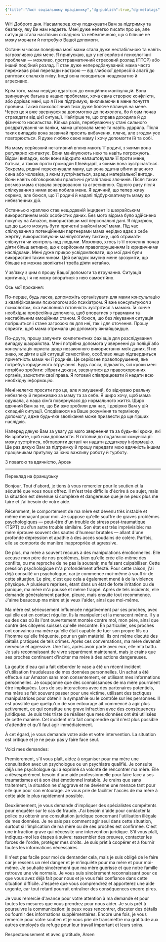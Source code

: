 ```yaml
---
{"title":"Лист соціальному працівнику","dg-publish":true,"dg-metatags":null,"dg-home":null,"permalink":"/en-ukrainien/list-soczialnomu-praczivniku-1/","dgPassFrontmatter":true,"noteIcon":""}
---
```


WH
Доброго дня. Насамперед хочу подякувати Вам за підтримку та безпеку, яку Ви нам надаєте. Мені дуже нелегко писати про це, але ситуація стала настільки складною та небезпечною, що я більше не можу мовчати й потребую Вашої допомоги.

Останнім часом поведінка моєї мами стала дуже нестабільною та навіть загрозливою для мене. Я припускаю, що у неї серйозні психологічні проблеми — можливо, посттравматичний стресовий розлад (ПТСР) або інший подібний розлад. Її стан дуже непередбачуваний: мама часто переживає різкі перепади настрою — від глибокої депресії й апатії до раптових спалахів гніву. Іноді вона поводиться неадекватно й агресивно.

Крім того, мама нерідко вдається до емоційних маніпуляцій. Вона звинувачує батька в наших проблемах, хоча сама створює конфлікти, або дорікає мені, що я її не підтримую, викликаючи в мене почуття провини. Такий психологічний тиск дуже боляче вплинув на мене. Через це я вже звернувся за допомогою до психолога, бо й сам почав страждати від цієї ситуації. Найгірше те, що справа доходила й до фізичного насильства. Кілька разів, перебуваючи у стані сильного роздратування чи паніки, мама штовхала мене та навіть ударяла. Після таких випадків вона зазвичай просить вибачення, плаче, але згодом усе повторюється. Я дуже люблю свою маму і хочу допомогти їй та собі.

На маму серйозний негативний вплив мають її родичі, з якими вона регулярно контактує. Вони маніпулюють нею та навіть погрожують. Відомі випадки, коли вони відкрито налаштовували її проти мене, батька, а також проти громадян Швейцарії, з якими вона зустрічається. Зокрема, родичі переконували маму, що вона здатна вбити власного сина або чоловіка, з яким зустрічається, заради матеріальної вигоди. Вони навіть обговорювали практичні деталі таких злочинів. Після таких розмов мама ставала знервованою та агресивною. Одного разу після спілкування з ними вона побила мене. Я вдячний, що тепер живу окремо, але боюся, що її родичі й надалі підбурюватимуть маму до небезпечних дій.

Останньою краплею став нещодавній інцидент із шахрайським використанням моїх особистих даних. Без мого відома було здійснено покупку на Amazon, використавши мої персональні дані. Я підозрюю, що до цього можуть бути причетні знайомі моєї мами. Під час спілкування з потенційними партнерами мама нерідко вдає з себе жертву, використовуючи маніпулятивну тактику, щоб отримати співчуття чи контроль над людьми. Можливо, хтось із її оточення почав діяти більш активно, що є серйозним правопорушенням із юридичними наслідками. Мені дуже прикро усвідомлювати, що мої дані були використані таким чином. Цей випадок змусив мене зрозуміти, що більше не можна зволікати і треба діяти негайно.

У зв’язку з цим я прошу Вашої допомоги та втручання. Ситуація критична, і я не можу впоратися з нею самостійно.

Ось мої прохання:

По-перше, будь ласка, допоможіть організувати для мами консультацію з кваліфікованим психологом або психіатром. Я вже консультуюся з психологом, яка висловила готовність зустрітися з мамою. Їй конче необхідна професійна допомога, щоб впоратися з травмами та нестабільним емоційним станом. Я боюся, що без лікування ситуація погіршиться і стане загрозою як для неї, так і для оточення. Прошу сприяти, щоб мама отримала цю допомогу якнайшвидше.

По-друге, прошу залучити компетентних фахівців для розслідування випадку шахрайства. Мені потрібна допомога у зверненні до поліції або консультація юриста щодо незаконного використання моїх даних. Я не знаю, як діяти в цій ситуації самостійно, особливо якщо підтвердиться причетність мами чи її родичів. Це серйозне правопорушення, яке потребує юридичного втручання. Будь ласка, підкажіть, які кроки мені потрібно зробити: зібрати докази, звернутися до правоохоронних органів, захистити свої права. Я готовий співпрацювати й надати всю необхідну інформацію.


Мені нелегко просити про це, але я змушений, бо відчуваю реальну небезпеку й переживаю за маму та за себе. Я щиро хочу, щоб мама одужала, а наша сім’я повернулася до нормального життя. Щиро вдячний Вам за те, що Ви вже зробили для нас, і довіряю Вам у цій складній ситуації. Сподіваюся на Ваше розуміння та термінову допомогу, адже будь-яке зволікання може призвести до ще гірших наслідків.

Наперед дякую Вам за увагу до мого звернення та за будь-які кроки, які Ви зробите, щоб нам допомогти. Я готовий до подальшої комунікації: можу зустрітися, обговорити деталі чи надати додаткову інформацію. Ще раз дякую Вам за підтримку й прошу передати мою вдячність іншим працівникам притулку за їхню важливу роботу й турботу.

З повагою та вдячністю,
Арсен


---

Переклад на французьку

Bonjour. Tout d'abord, je tiens à vous remercier pour le soutien et la sécurité que vous nous offrez. Il m'est très difficile d'écrire à ce sujet, mais la situation est devenue si complexe et dangereuse que je ne peux plus me taire et j'ai besoin de votre aide.

Récemment, le comportement de ma mère est devenu très instable et même menaçant pour moi. Je suppose qu'elle souffre de graves problèmes psychologiques — peut-être d'un trouble de stress post-traumatique (TSPT) ou d'un autre trouble similaire. Son état est très imprévisible: ma mère éprouve souvent des sautes d'humeur brutales — allant d'une profonde dépression et apathie à des accès soudains de colère. Parfois, elle se comporte de manière inappropriée et agressive.

De plus, ma mère a souvent recours à des manipulations émotionnelles. Elle accuse mon père de nos problèmes, bien qu'elle crée elle-même des conflits, ou me reproche de ne pas la soutenir, me faisant culpabiliser. Cette pression psychologique m'a profondément affecté. Pour cette raison, j'ai déjà consulté un psychologue, car je commence moi-même à souffrir de cette situation. Le pire, c'est que cela a également mené à de la violence physique. À plusieurs reprises, étant dans un état de forte irritation ou de panique, ma mère m'a poussé et même frappé. Après de tels incidents, elle demande généralement pardon, pleure, mais ensuite tout recommence. J'aime beaucoup ma mère et je veux l'aider, ainsi que moi-même.

Ma mère est sérieusement influencée négativement par ses proches, avec qui elle est en contact régulier. Ils la manipulent et la menacent même. Il y a eu des cas où ils l'ont ouvertement montée contre moi, mon père, ainsi que contre des citoyens suisses qu'elle rencontre. En particulier, ses proches ont convaincu ma mère qu'elle était capable de tuer son propre fils ou l'homme qu'elle fréquente, pour un gain matériel. Ils ont même discuté des détails pratiques de tels crimes. Après ces conversations, ma mère devenait nerveuse et agressive. Une fois, après avoir parlé avec eux, elle m'a battu. Je suis reconnaissant de vivre séparément maintenant, mais je crains que ses proches continuent d'inciter ma mère à des actions dangereuses.

La goutte d'eau qui a fait déborder le vase a été un récent incident d'utilisation frauduleuse de mes données personnelles. Un achat a été effectué sur Amazon sans mon consentement, en utilisant mes informations personnelles. Je soupçonne que des connaissances de ma mère pourraient être impliquées. Lors de ses interactions avec des partenaires potentiels, ma mère se fait souvent passer pour une victime, utilisant des tactiques manipulatrices pour obtenir la sympathie ou le contrôle sur les personnes. Il est possible que quelqu'un de son entourage ait commencé à agir plus activement, ce qui constitue une grave infraction avec des conséquences juridiques. Je suis très triste de réaliser que mes données ont été utilisées de cette manière. Cet incident m'a fait comprendre qu'il n'est plus possible d'attendre et qu'il faut agir immédiatement.

À cet égard, je vous demande votre aide et votre intervention. La situation est critique et je ne peux pas y faire face seul.

Voici mes demandes:

Premièrement, s'il vous plaît, aidez à organiser pour ma mère une consultation avec un psychologue ou un psychiatre qualifié. Je consulte déjà une psychologue qui a exprimé sa volonté de rencontrer ma mère. Elle a désespérément besoin d'une aide professionnelle pour faire face à ses traumatismes et à son état émotionnel instable. Je crains que sans traitement, la situation ne s'aggrave et ne devienne une menace tant pour elle que pour son entourage. Je vous prie de faciliter l'accès de ma mère à cette aide le plus rapidement possible.

Deuxièmement, je vous demande d'impliquer des spécialistes compétents pour enquêter sur le cas de fraude. J'ai besoin d'aide pour contacter la police ou obtenir une consultation juridique concernant l'utilisation illégale de mes données. Je ne sais pas comment agir seul dans cette situation, surtout si l'implication de ma mère ou de ses proches est confirmée. C'est une infraction grave qui nécessite une intervention juridique. S'il vous plaît, indiquez-moi les étapes à suivre: rassembler des preuves, contacter les forces de l'ordre, protéger mes droits. Je suis prêt à coopérer et à fournir toutes les informations nécessaires.

Il n'est pas facile pour moi de demander cela, mais je suis obligé de le faire car je ressens un réel danger et je m'inquiète pour ma mère et pour moi-même. Je souhaite sincèrement que ma mère guérisse et que notre famille retrouve une vie normale. Je vous suis sincèrement reconnaissant pour ce que vous avez déjà fait pour nous et je vous fais confiance dans cette situation difficile. J'espère que vous comprendrez et apporterez une aide urgente, car tout retard pourrait entraîner des conséquences encore pires.

Je vous remercie d'avance pour votre attention à ma demande et pour toutes les mesures que vous prendrez pour nous aider. Je suis prêt à poursuivre la communication: je peux vous rencontrer, discuter des détails ou fournir des informations supplémentaires. Encore une fois, je vous remercie pour votre soutien et je vous prie de transmettre ma gratitude aux autres employés du refuge pour leur travail important et leurs soins.

Respectueusement et avec gratitude,
Arsen